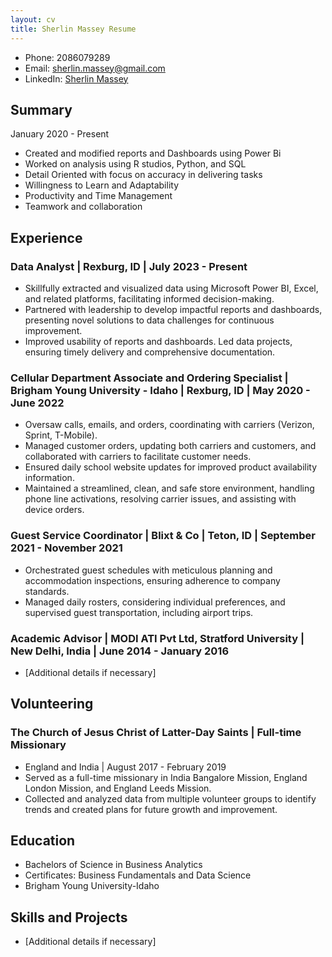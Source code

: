 ```yaml
---
layout: cv
title: Sherlin Massey Resume
---
```


* Phone: 2086079289
* Email: sherlin.massey@gmail.com
* LinkedIn: [Sherlin Massey](https://www.linkedin.com/in/sherlin-massey-50179390/)

## Summary
January 2020 - Present
* Created and modified reports and Dashboards using Power Bi
* Worked on analysis using R studios, Python, and SQL
* Detail Oriented with focus on accuracy in delivering tasks
* Willingness to Learn and Adaptability
* Productivity and Time Management
* Teamwork and collaboration

## Experience

### Data Analyst | Rexburg, ID | July 2023 - Present
* Skillfully extracted and visualized data using Microsoft Power BI, Excel, and related platforms, facilitating informed decision-making.
* Partnered with leadership to develop impactful reports and dashboards, presenting novel solutions to data challenges for continuous improvement.
* Improved usability of reports and dashboards. Led data projects, ensuring timely delivery and comprehensive documentation.

### Cellular Department Associate and Ordering Specialist | Brigham Young University - Idaho | Rexburg, ID | May 2020 - June 2022
* Oversaw calls, emails, and orders, coordinating with carriers (Verizon, Sprint, T-Mobile).
* Managed customer orders, updating both carriers and customers, and collaborated with carriers to facilitate customer needs.
* Ensured daily school website updates for improved product availability information.
* Maintained a streamlined, clean, and safe store environment, handling phone line activations, resolving carrier issues, and assisting with device orders.

### Guest Service Coordinator | Blixt & Co | Teton, ID | September 2021 - November 2021
* Orchestrated guest schedules with meticulous planning and accommodation inspections, ensuring adherence to company standards.
* Managed daily rosters, considering individual preferences, and supervised guest transportation, including airport trips.

### Academic Advisor | MODI ATI Pvt Ltd, Stratford University | New Delhi, India | June 2014 - January 2016
* [Additional details if necessary]

## Volunteering

### The Church of Jesus Christ of Latter-Day Saints | Full-time Missionary
* England and India | August 2017 - February 2019
* Served as a full-time missionary in India Bangalore Mission, England London Mission, and England Leeds Mission.
* Collected and analyzed data from multiple volunteer groups to identify trends and created plans for future growth and improvement.

## Education
* Bachelors of Science in Business Analytics
* Certificates: Business Fundamentals and Data Science
* Brigham Young University-Idaho

## Skills and Projects
* [Additional details if necessary]


<!-- ### Footer

Last updated: May 2013 -->


